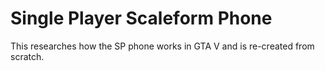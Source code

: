 # Single Player Scaleform Phone

This researches how the SP phone works in GTA V and is re-created from scratch.
